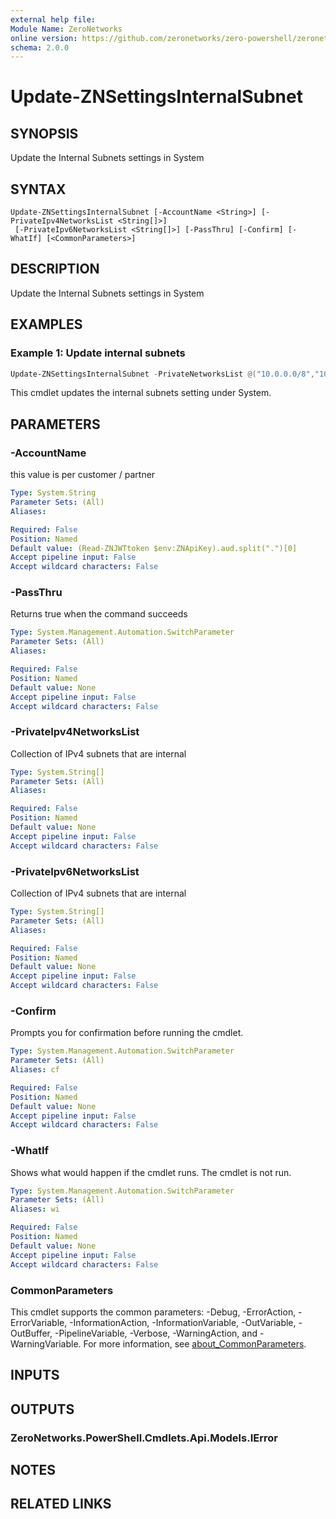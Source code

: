 ```yaml
---
external help file:
Module Name: ZeroNetworks
online version: https://github.com/zeronetworks/zero-powershell/zeronetworks/update-znsettingsinternalsubnet
schema: 2.0.0
---
```


# Update-ZNSettingsInternalSubnet

## SYNOPSIS
Update the Internal Subnets settings in System

## SYNTAX

```
Update-ZNSettingsInternalSubnet [-AccountName <String>] [-PrivateIpv4NetworksList <String[]>]
 [-PrivateIpv6NetworksList <String[]>] [-PassThru] [-Confirm] [-WhatIf] [<CommonParameters>]
```

## DESCRIPTION
Update the Internal Subnets settings in System

## EXAMPLES

### Example 1: Update internal subnets
```powershell
Update-ZNSettingsInternalSubnet -PrivateNetworksList @("10.0.0.0/8","100.64.0.0/10","169.254.0.0/16","172.16.0.0/12","192.0.0.0/24","192.168.0.0/16","198.18.0.0/15","1.1.1.0/24")
```

This cmdlet updates the internal subnets setting under System.

## PARAMETERS

### -AccountName
this value is per customer / partner

```yaml
Type: System.String
Parameter Sets: (All)
Aliases:

Required: False
Position: Named
Default value: (Read-ZNJWTtoken $env:ZNApiKey).aud.split(".")[0]
Accept pipeline input: False
Accept wildcard characters: False
```

### -PassThru
Returns true when the command succeeds

```yaml
Type: System.Management.Automation.SwitchParameter
Parameter Sets: (All)
Aliases:

Required: False
Position: Named
Default value: None
Accept pipeline input: False
Accept wildcard characters: False
```

### -PrivateIpv4NetworksList
Collection of IPv4 subnets that are internal

```yaml
Type: System.String[]
Parameter Sets: (All)
Aliases:

Required: False
Position: Named
Default value: None
Accept pipeline input: False
Accept wildcard characters: False
```

### -PrivateIpv6NetworksList
Collection of IPv4 subnets that are internal

```yaml
Type: System.String[]
Parameter Sets: (All)
Aliases:

Required: False
Position: Named
Default value: None
Accept pipeline input: False
Accept wildcard characters: False
```

### -Confirm
Prompts you for confirmation before running the cmdlet.

```yaml
Type: System.Management.Automation.SwitchParameter
Parameter Sets: (All)
Aliases: cf

Required: False
Position: Named
Default value: None
Accept pipeline input: False
Accept wildcard characters: False
```

### -WhatIf
Shows what would happen if the cmdlet runs.
The cmdlet is not run.

```yaml
Type: System.Management.Automation.SwitchParameter
Parameter Sets: (All)
Aliases: wi

Required: False
Position: Named
Default value: None
Accept pipeline input: False
Accept wildcard characters: False
```

### CommonParameters
This cmdlet supports the common parameters: -Debug, -ErrorAction, -ErrorVariable, -InformationAction, -InformationVariable, -OutVariable, -OutBuffer, -PipelineVariable, -Verbose, -WarningAction, and -WarningVariable. For more information, see [about_CommonParameters](http://go.microsoft.com/fwlink/?LinkID=113216).

## INPUTS

## OUTPUTS

### ZeroNetworks.PowerShell.Cmdlets.Api.Models.IError

## NOTES

## RELATED LINKS

